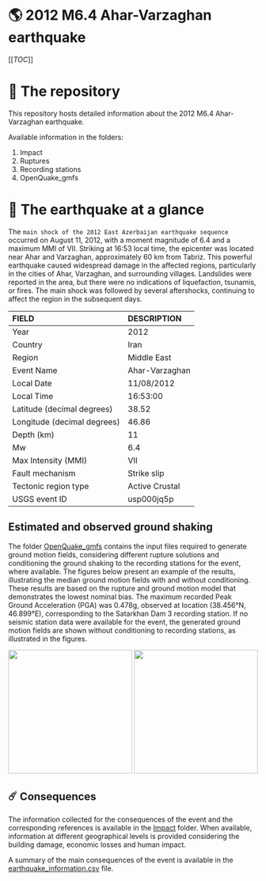 # 🌎 2012 M6.4 Ahar-Varzaghan earthquake
[[_TOC_]]

# 📂 The repository

This repository hosts detailed information about the 2012 M6.4 Ahar-Varzaghan earthquake.

Available information in the folders:

1. Impact
2. Ruptures
3. Recording stations
4. OpenQuake_gmfs


# 🚀 The earthquake at a glance 

The `main shock of the 2012 East Azerbaijan earthquake sequence` occurred on August 11, 2012, with a moment magnitude of 6.4 and a maximum MMI of VII. Striking at 16:53 local time, the epicenter was located near Ahar and Varzaghan, approximately 60 km from Tabriz. This powerful earthquake caused widespread damage in the affected regions, particularly in the cities of Ahar, Varzaghan, and surrounding villages. Landslides were reported in the area, but there were no indications of liquefaction, tsunamis, or fires. The main shock was followed by several aftershocks, continuing to affect the region in the subsequent days.

| FIELD | DESCRIPTION |
|:------|:------------|
| Year | 2012 |
| Country | Iran |
| Region | Middle East |
| Event Name | Ahar-Varzaghan |
| Local Date | 11/08/2012 |
| Local Time | 16:53:00 |
| Latitude (decimal degrees) | 38.52 |
| Longitude (decimal degrees) | 46.86 |
| Depth (km) | 11 |
| Mw | 6.4 |
| Max Intensity (MMI) | VII |
| Fault mechanism | Strike slip |
| Tectonic region type | Active Crustal |
| USGS event ID | usp000jq5p |

## Estimated and observed ground shaking

The folder [OpenQuake_gmfs](./OpenQuake_gmfs/) contains the input files required to generate ground motion fields, considering different rupture solutions and conditioning the ground shaking to the recording stations for the event, where available. The figures below present an example of the results, illustrating the median ground motion fields with and without conditioning. These results are based on the rupture and ground motion model that demonstrates the lowest nominal bias. The maximum recorded Peak Ground Acceleration (PGA) was 0.478g, observed at location (38.456°N, 46.899°E), corresponding to the Satarkhan Dam 3 recording station. If no seismic station data were available for the event, the generated ground motion fields are shown without conditioning to recording stations, as illustrated in the figures.

<img src="./4_OpenQuake_gmfs/median_gmf_stations_none.png" height="250">
<img src="./4_OpenQuake_gmfs/median_gmf_stations_seismic.png" height="250">

## ☄️ Consequences

The information collected for the consequences of the event and the corresponding references is available in the [Impact](./Impact) folder. When available, information at different geographical levels is provided considering the building damage, economic losses and human impact.

A summary of the main consequences of the event is available in the [earthquake_information.csv](./earthquake_information.csv) file.